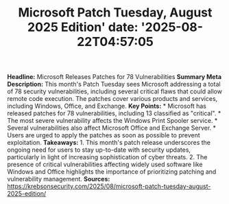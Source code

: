 ﻿---
title: "Microsoft Patch Tuesday, August 2025 Edition'
date: '2025-08-22T04:57:05"
category: "Markets"
summary: ""
slug: "microsoft patch tuesday august 2025 edition"
source_urls:
  - "https://krebsonsecurity.com/2025/08/microsoft-patch-tuesday-august-2025-edition/"
seo:
  title: "Microsoft Patch Tuesday, August 2025 Edition | Hash n Hedge'
  description: '"
  keywords: ["news", "markets", "brief"]
---
**Headline:** Microsoft Releases Patches for 78 Vulnerabilities  **Summary Meta Description:** This month's Patch Tuesday sees Microsoft addressing a total of 78 security vulnerabilities, including several critical flaws that could allow remote code execution. The patches cover various products and services, including Windows, Office, and Exchange.  **Key Points:**  * Microsoft has released patches for 78 vulnerabilities, including 13 classified as "critical". * The most severe vulnerability affects the Windows Print Spooler service. * Several vulnerabilities also affect Microsoft Office and Exchange Server. * Users are urged to apply the patches as soon as possible to prevent exploitation.  **Takeaways:**  1. This month's patch release underscores the ongoing need for users to stay up-to-date with security updates, particularly in light of increasing sophistication of cyber threats. 2. The presence of critical vulnerabilities affecting widely used software like Windows and Office highlights the importance of prioritizing patching and vulnerability management.  **Sources:** https://krebsonsecurity.com/2025/08/microsoft-patch-tuesday-august-2025-edition/ 

